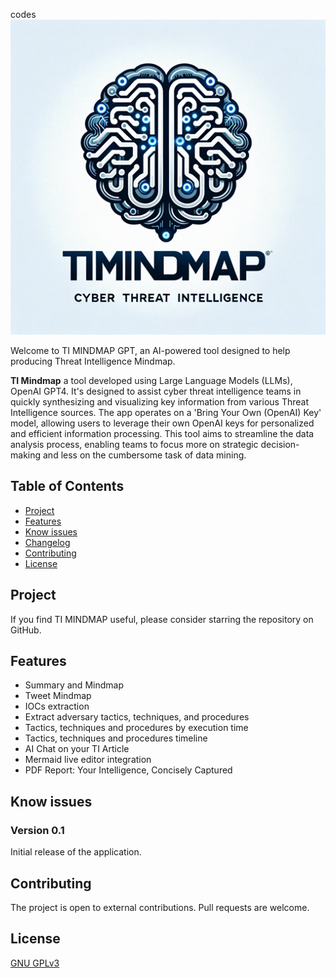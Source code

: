 codes![TI MINDMAP GPT](logoTIMINDMAPGPT-small.png)

Welcome to TI MINDMAP GPT, an AI-powered tool designed to help producing Threat Intelligence Mindmap.

**TI Mindmap** a tool developed using Large Language Models (LLMs), OpenAI GPT4. It's designed to assist cyber threat intelligence teams in quickly synthesizing and visualizing key information from various Threat Intelligence sources. 
The app operates on a 'Bring Your Own (OpenAI) Key' model, allowing users to leverage their own OpenAI keys for personalized and efficient information processing. 
This tool aims to streamline the data analysis process, enabling teams to focus more on strategic decision-making and less on the cumbersome task of data mining.

## Table of Contents
- [Project](#project)
- [Features](#features)
- [Know issues](#Knowissues)
- [Changelog](#changelog)
- [Contributing](#contributing)
- [License](#license)

## Project

If you find TI MINDMAP useful, please consider starring the repository on GitHub. 

## Features
- Summary and Mindmap
- Tweet Mindmap
- IOCs extraction
- Extract adversary tactics, techniques, and procedures
- Tactics, techniques and procedures by execution time
- Tactics, techniques and procedures timeline
- AI Chat on your TI Article
- Mermaid live editor integration
- PDF Report: Your Intelligence, Concisely Captured

## Know issues

### Version 0.1

Initial release of the application.

## Contributing

The project is open to external contributions. Pull requests are welcome.

## License

[GNU GPLv3](https://choosealicense.com/licenses/gpl-3.0/)